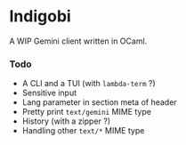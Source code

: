 # Indigobi

A WIP Gemini client written in OCaml.

### Todo

- A CLI and a TUI (with `lambda-term` ?)
- Sensitive input
- Lang parameter in section meta of header
- Pretty print `text/gemini` MIME type
- History (with a zipper ?)
- Handling other `text/*` MIME type
